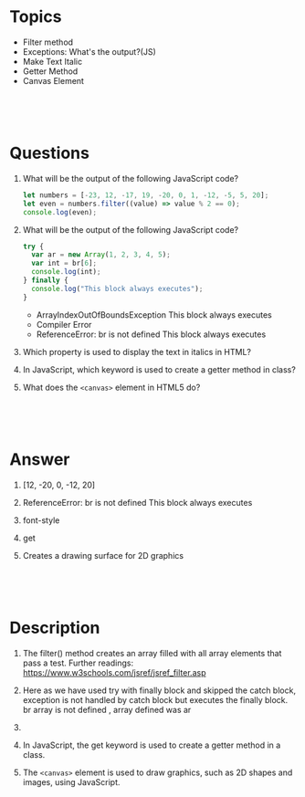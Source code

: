 # Topics

- Filter method
- Exceptions: What's the output?(JS)
- Make Text Italic
- Getter Method
- Canvas Element

&nbsp;

&nbsp;

# Questions

1. What will be the output of the following JavaScript code?

   ```js
   let numbers = [-23, 12, -17, 19, -20, 0, 1, -12, -5, 5, 20];
   let even = numbers.filter((value) => value % 2 == 0);
   console.log(even);
   ```

2. What will be the output of the following JavaScript code?

   ```js
   try {
     var ar = new Array(1, 2, 3, 4, 5);
     var int = br[6];
     console.log(int);
   } finally {
     console.log("This block always executes");
   }
   ```

   - ArrayIndexOutOfBoundsException This block always executes
   - Compiler Error
   - ReferenceError: br is not defined This block always executes

3. Which property is used to display the text in italics in HTML?

4. In JavaScript, which keyword is used to create a getter method in class?

5. What does the `<canvas>` element in HTML5 do?

&nbsp;

&nbsp;

# Answer

1. [12, -20, 0, -12, 20]

2. ReferenceError: br is not defined This block always executes

3. font-style

4. get

5. Creates a drawing surface for 2D graphics

&nbsp;

&nbsp;

# Description

1. The filter() method creates an array filled with all array elements that pass a test. Further readings: <https://www.w3schools.com/jsref/jsref_filter.asp>

2. Here as we have used try with finally block and skipped the catch block, exception is not handled by catch block but executes the finally block. br array is not defined , array defined was ar

3.

4. In JavaScript, the get keyword is used to create a getter method in a class.

5. The `<canvas>` element is used to draw graphics, such as 2D shapes and images, using JavaScript.
